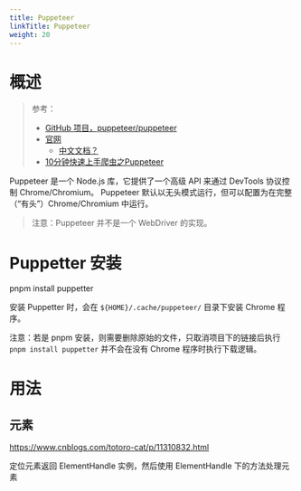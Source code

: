 ```yaml
---
title: Puppeteer
linkTitle: Puppeteer
weight: 20
---
```


# 概述

> 参考：
>
> - [GitHub 项目，puppeteer/puppeteer](https://github.com/puppeteer/puppeteer)
> - [官网](https://pptr.dev/)
>   - [中文文档？](https://puppeteer.bootcss.com/)
> - [10分钟快速上手爬虫之Puppeteer](https://www.bilibili.com/video/BV13Z4y137Kt)

Puppeteer 是一个 Node.js 库，它提供了一个高级 API 来通过 DevTools 协议控制 Chrome/Chromium。 Puppeteer 默认以无头模式运行，但可以配置为在完整（“有头”）Chrome/Chromium 中运行。

> 注意：Puppeteer 并不是一个 WebDriver 的实现。

# Puppetter 安装

pnpm install puppetter

安装 Puppetter 时，会在 `${HOME}/.cache/puppeteer/` 目录下安装 Chrome 程序。

注意：若是 pnpm 安装，则需要删除原始的文件，只取消项目下的链接后执行 `pnpm install puppetter` 并不会在没有 Chrome 程序时执行下载逻辑。

# 用法

## 元素

https://www.cnblogs.com/totoro-cat/p/11310832.html

定位元素返回 ElementHandle 实例，然后使用 ElementHandle 下的方法处理元素
